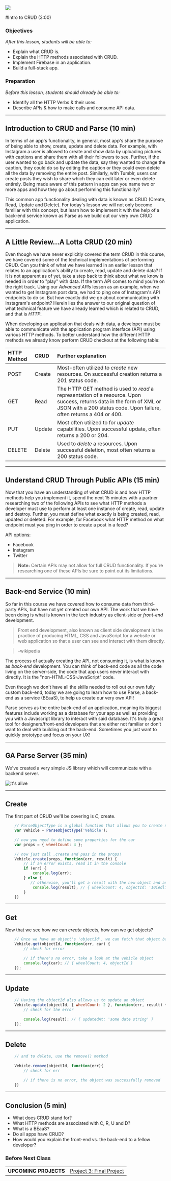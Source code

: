 ![](https://ga-dash.s3.amazonaws.com/production/assets/logo-9f88ae6c9c3871690e33280fcf557f33.png)

#Intro to CRUD (3:00)


### Objectives

_After this lesson, students will be able to:_

- Explain what CRUD is.
- Explain the HTTP methods associated with CRUD.
- Implement Firebase in an application.
- Build a full-stack app.

### Preparation

_Before this lesson, students should already be able to:_

- Identify all the HTTP Verbs & their uses.
- Describe APIs & how to make calls and consume API data.

---

<a name = "opening"></a>
## Introduction to CRUD and Parse (10 min)

In terms of an app's functionality, in general, most app's share the purpose of being able to show, create, update and delete data. For example, with Instagram a user is allowed to create and show data by uploading pictures with captions and share them with all their followers to see. Further, if the user wanted to go back and update the data, say they wanted to change the caption, they could do so by editing the caption or they could even delete all the data by removing the entire post. Similarly, with Tumblr, users can create posts they wish to share which they can edit later or even delete entirely. Being made aware of this pattern in apps can you name two or more apps and how they go about performing this functionality?

This common app functionality dealing with data is known as CRUD (Create, Read, Update and Delete). For today's lesson we will not only become familiar with this concept, but learn how to implement it with the help of a back-end service known as Parse as we build out our very own CRUD application.

---

<a name = "review"></a>
## A Little Review...A Lotta CRUD (20 min)

Even though we have never explicitly covered the term CRUD in this course, we have covered some of the technical implementations of performing CRUD. Can you think of what we have learned in an earlier lesson that relates to an application's ability to create, read, update and delete data? If it is not apparent as of yet, take a step back to think about what we know is needed in order to "play" with data. If the term API comes to mind you're on the right track. Using our _Advanced APIs_ lesson as an example, when we wanted to get Instagram post data, we had to ping one of Instagram's API endpoints to do so. But how exactly did we go about communicating with Instagram's endpoint? Herein lies the answer to our original question of what technical feature we have already learned which is related to CRUD, and that is _HTTP_.

When developing an application that deals with data, a developer must be able to communicate with the application program interface (API) using various HTTP methods. To better understand how the different HTTP methods we already know perform CRUD checkout at the following table:

|HTTP Method|CRUD|Further explanation|
|:---|:-----|:-----|
|POST| Create|Most-often utilized to _create_ new resources. On successful creation returns a 201 status code.
|GET| Read|The HTTP GET method is used to _read_ a representation of a resource. Upon success, returns data in the form of XML or JSON with a 200 status code. Upon failure, often returns a 404 or 400.
|PUT| Update|Most often utilized to for _update_ capabilities. Upon successful update, often returns a 200 or 204.
|DELETE| Delete|Used to _delete_ a resources. Upon successful deletion, most often returns a 200 status code.

---

<a name = "introduction1"></a>
## Understand CRUD Through Public APIs (15 min)

Now that you have an understanding of what CRUD is and how HTTP methods help you implement it, spend the next 15 minutes with a partner researching two of the following APIs to see what HTTP methods a developer must use to perform at least one instance of create, read, update and destroy. Further, you must define what exactly is being created, read, updated or deleted. For example, for Facebook what HTTP method on what endpoint must you ping in order to create a post in a feed?

API options:

- Facebook
- Instagram
- Twitter

> **Note:** Certain APIs may not allow for full CRUD functionality. If you're researching one of these APIs be sure to point out its limitations.

---

<a name = "introduction2"></a>
## Back-end Service (10 min)

So far in this course we have covered how to consume data from third-party APIs, but have not yet created our own API. The work that we have been doing is what is known in the tech industry as client-side or _front-end_ development.

> Front end development, also known as client side development is the practice of producing HTML, CSS and JavaScript for a website or web application so that a user can see and interact with them directly.

> -wikipedia

The process of actually creating the API, not consuming it, is what is known as _back-end_ development. You can think of back-end code as all the code living on the server-side, the code that app users never interact with directly. It is the "non-HTML-CSS-JavaScript" code.

Even though we don't have all the skills needed to roll out our own fully custom back-end, today we are going to learn how to use Parse, a back-end as a service (BEaaS), to help us create our very own API!

Parse serves as the entire back-end of an application, meaning its biggest features include working as a database for your app as well as providing you with a Javascript library to interact with said database. It's truly a great tool for designers/front-end developers that are either not familiar or don’t want to deal with building out the back-end. Sometimes you just want to quickly prototype and focus on your UX!

---

<a name = "setup"></a>
## GA Parse Server (35 min)

We've created a very simple JS library which will communicate with a backend server.

![it's alive](https://media.giphy.com/media/d3Kq5w84bzlBLVDO/giphy.gif)

---


<a name = "codealong1"></a>
## Create

The first part of CRUD we'll be covering is _C_, create.

```javascript
   	// ParseObjectType is a global function that allows you to create new object types!
	var Vehicle = ParseObjectType('Vehicle');
	
	// now you need to define some properties for the car
	var props = { wheelCount: 4 };
	
	// now just call .create and pass in the props!
	Vehicle.create(props, function(err, result) {
		// if an error exists, read it in the console
		if (err) {
			console.log(err);
		} else {
		   // otherwise, you'll get a result with the new object and an assigned objectId
			console.log(result); // { wheelCount: 4, objectId: '10iedlfd' }
		}
	})
```


---

<a name = "codealong2"></a>
## Get

Now that we see how we can _create_ objects, how can we get objects?

```javascript
	// Once we have an object's 'objectId', we can fetch that object based on it!
	Vehicle.get(objectId, function(err, car) {
		// check for error
		
		// if there's no error, take a look at the vehicle object
		console.log(car); // { wheelCount: 4, objectId }
	}); 
```

---

<a name = "codealong3"></a>
## Update

```js
	// Having the objectId also allows us to update an object
	Vehicle.update(objectId, { wheelCount: 2 }, function(err, result) {
		// check for the error
		
		console.log(result); // { updatedAt: 'some date string' }
	});
```

---

<a name = "codealong4"></a>
## Delete

```javascript
	// and to delete, use the remove() method
	
	Vehicle.remove(objectId, function(err){
		// check for err
		
		// if there is no error, the object was successfully removed
	})
```

---

<a name = "conclusion"></a>
## Conclusion (5 min)

- What does CRUD stand for?
- What HTTP methods are associated with C, R, U and D?
- What is a BEaaS?
- Do all apps have CRUD?
- How would you explain the front-end vs. the back-end to a fellow developer?

### Before Next Class
|   |   |
|---|---|
| **UPCOMING PROJECTS**  | [Project 3: Final Project](../../projects/unit4) |
